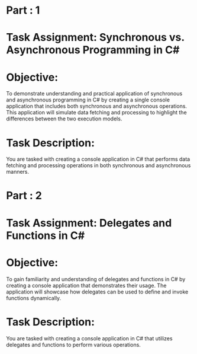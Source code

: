 # Part : 1
# Task Assignment: Synchronous vs. Asynchronous Programming in C#
# Objective:
To demonstrate understanding and practical application of synchronous and asynchronous programming in C# by creating a single console application that includes both synchronous and asynchronous operations. This application will simulate data fetching and processing to highlight the differences between the two execution models.

# Task Description:
You are tasked with creating a console application in C# that performs data fetching and processing operations in both synchronous and asynchronous manners.

# Part : 2 
# Task Assignment: Delegates and Functions in C#
# Objective:
To gain familiarity and understanding of delegates and functions in C# by creating a console application that demonstrates their usage. The application will showcase how delegates can be used to define and invoke functions dynamically.

# Task Description:
You are tasked with creating a console application in C# that utilizes delegates and functions to perform various operations.
